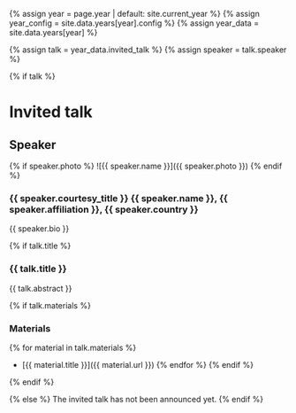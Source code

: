 {% assign year = page.year | default: site.current_year %}
{% assign year_config = site.data.years[year].config %}
{% assign year_data = site.data.years[year] %}

{% assign talk = year_data.invited_talk %}
{% assign speaker = talk.speaker %}

{% if talk %}
# Invited talk

## Speaker

{% if speaker.photo %}
![{{ speaker.name }}]({{ speaker.photo }})
{% endif %}

### {{ speaker.courtesy_title }} {{ speaker.name }}, {{ speaker.affiliation }}, {{ speaker.country }}

{{ speaker.bio }}

{% if talk.title  %}
### {{ talk.title }}

{{ talk.abstract }}

{% if talk.materials %}
### Materials

{% for material in talk.materials %}
* [{{ material.title }}]({{ material.url }})
{% endfor %}
{% endif %}

{% endif %}

{% else %}
The invited talk has not been announced yet.
{% endif %}
